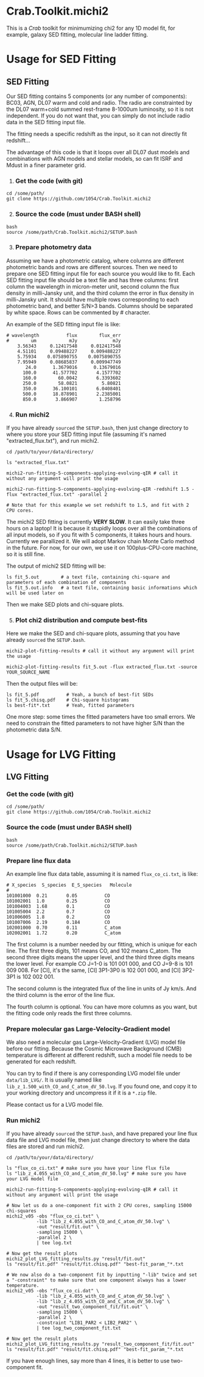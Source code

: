 # Crab.Toolkit.michi2
This is a _Crab_ toolkit for minimumizing chi2 for any 1D model fit, for example, galaxy SED fitting, molecular line ladder fitting. 

# Usage for SED Fitting #

## SED Fitting ##

Our SED fitting contains 5 components (or any number of components): BC03, AGN, DL07 warm and cold and radio. The radio are constrainted by the DL07 warm+cold summed rest-frame 8-1000um luminosity, so it is not independent. If you do not want that, you can simply do not include radio data in the SED fitting input file. 

The fitting needs a specific redshift as the input, so it can not directly fit redshift... 

The advantage of this code is that it loops over all DL07 dust models and combinations with AGN models and stellar models, so can fit ISRF and Mdust in a finer parameter grid. 


1. ### Get the code (with git)
```
cd /some/path/
git clone https://github.com/1054/Crab.Toolkit.michi2
```

2. ### Source the code (must under BASH shell)
```
bash
source /some/path/Crab.Toolkit.michi2/SETUP.bash
```

3. ### Prepare photometry data
Assuming we have a photometric catalog, where columns are different photometric bands and rows are different sources. Then we need to prepare one SED fitting input file for each source you would like to fit. Each SED fitting input file should be a text file and has three columns: first column the wavelength in micron-meter unit, second column the flux density in milli-Jansky unit, and the third column the error in flux density in milli-Jansky unit. It should have multiple rows corresponding to each photometric band, and better S/N>3 bands. Columns should be separated by white space. Rows can be commented by # character. 

An example of the SED fitting input file is like: 
```
# wavelength          flux        flux_err
#        um            mJy             mJy
    3.56343     0.12417548     0.012417548
    4.51101     0.09488227     0.009488227
    5.75934    0.075890755    0.0075890755
    7.95949     0.08685837     0.009947749
       24.0      1.3679016      0.13679016
      100.0      41.577702       4.1577702
      160.0        60.0042       6.3393602
      250.0        58.0821         5.80821
      350.0      36.100101       6.0408401
      500.0      18.878901       2.2385001
      850.0       3.866907        1.258796
```

4. ### Run michi2
If you have already `sourced` the `SETUP.bash`, then just change directory to where you store your SED fitting input file (assuming it's named "extracted_flux.txt"), and run michi2.

```
cd /path/to/your/data/directory/

ls "extracted_flux.txt"

michi2-run-fitting-5-components-applying-evolving-qIR # call it without any argument will print the usage

michi2-run-fitting-5-components-applying-evolving-qIR -redshift 1.5 -flux "extracted_flux.txt" -parallel 2

# Note that for this example we set redshift to 1.5, and fit with 2 CPU cores. 
```

The michi2 SED fitting is currently **VERY SLOW**. It can easily take three hours on a laptop! It is because it stupidly loops over all the combinations of all input models, so if you fit with 5 components, it takes hours and hours. Currently we parallized it. We will adopt Markov chain Monte Carlo method in the future. For now, for our own, we use it on 100plus-CPU-core machine, so it is still fine. 

The output of michi2 SED fitting will be: 
```
ls fit_5.out        # a text file, containing chi-square and parameters of each combination of components
ls fit_5.out.info   # a text file, containing basic informations which will be used later on
```

Then we make SED plots and chi-square plots. 

5. ### Plot chi2 distribution and compute best-fits
Here we make the SED and chi-square plots, assuming that you have already `sourced` the `SETUP.bash`. 
```
michi2-plot-fitting-results # call it without any argument will print the usage

michi2-plot-fitting-results fit_5.out -flux extracted_flux.txt -source YOUR_SOURCE_NAME
```

Then the output files will be:
```
ls fit_5.pdf          # Yeah, a bunch of best-fit SEDs
ls fit_5.chisq.pdf    # Chi-square histograms
ls best-fit*.txt      # Yeah, fitted parameters
```

One more step: some times the fitted parameters have too small errors. We need to constrain the fitted parameters to not have higher S/N than the photometric data S/N. 




# Usage for LVG Fitting #

## LVG Fitting ##

### Get the code (with git)
```
cd /some/path/
git clone https://github.com/1054/Crab.Toolkit.michi2
```

### Source the code (must under BASH shell)
```
bash
source /some/path/Crab.Toolkit.michi2/SETUP.bash
```

### Prepare line flux data
An example line flux data table, assuming it is named `flux_co_ci.txt`, is like:
```
# X_species  S_species  E_S_species   Molecule
#                                             
101001000  0.21       0.05          CO      
101002001  1.0        0.25          CO      
101004003  1.68       0.1           CO      
101005004  2.2        0.7           CO      
101006005  1.8        0.2           CO      
101007006  2.19       0.184         CO      
102001000  0.70       0.11          C_atom  
102002001  1.72       0.20          C_atom  
```
The first column is a number needed by our fitting, which is unique for each line. The first three digits, 101 means CO, and 102 means C_atom. The second three digits means the upper level, and the third three digits means the lower level. For example CO J=1-0 is 101 001 000, and CO J=9-8 is 101 009 008. For [CI], it's the same, [CI] 3P1-3P0 is 102 001 000, and [CI] 3P2-3P1 is 102 002 001. 

The second column is the integrated flux of the line in units of Jy km/s. And the third column is the error of the line flux. 

The fourth column is optional. You can have more columns as you want, but the fitting code only reads the first three columns.  


### Prepare molecular gas Large-Velocity-Gradient model ####
We also need a molecular gas Large-Velocity-Gradient (LVG) model file before our fitting. Because the Cosmic Microwave Background (CMB) temperature is different at different redshift, such a model file needs to be generated for each redshift. 

You can try to find if there is any corresponding LVG model file under 
`data/lib_LVG/`. It is usually named like `lib_z_1.500_with_CO_and_C_atom_dV_50.lvg`. If you found one, and copy it to your working directory and uncompress it if it is a `*.zip` file.  

Please contact us for a LVG model file.


### Run michi2
If you have already `sourced` the `SETUP.bash`, and have prepared your line flux data file and LVG model file, then just change directory to where the data files are stored and run michi2.

```
cd /path/to/your/data/directory/

ls "flux_co_ci.txt" # make sure you have your line flux file
ls "lib_z_4.055_with_CO_and_C_atom_dV_50.lvg" # make sure you have your LVG model file

michi2-run-fitting-5-components-applying-evolving-qIR # call it without any argument will print the usage

# Now let us do a one-component fit with 2 CPU cores, sampling 15000 chi-squares
michi2_v05 -obs "flux_co_ci.txt" \
           -lib "lib_z_4.055_with_CO_and_C_atom_dV_50.lvg" \
           -out "result/fit.out" \
           -sampling 15000 \
           -parallel 2 \
           | tee log.txt

# Now get the result plots
michi2_plot_LVG_fitting_results.py "result/fit.out"
ls "result/fit.pdf" "result/fit.chisq.pdf" "best-fit_param_"*.txt

# We now also do a two-component fit by inputting "-lib" twice and set a "-constraint" to make sure that one component always has a lower temperature.  
michi2_v05 -obs "flux_co_ci.dat" \
           -lib "lib_z_4.055_with_CO_and_C_atom_dV_50.lvg" \
           -lib "lib_z_4.055_with_CO_and_C_atom_dV_50.lvg" \
           -out "result_two_component_fit/fit.out" \
           -sampling 15000 \
           -parallel 2 \
           -constraint "LIB1_PAR2 < LIB2_PAR2" \
           | tee log_two_component_fit.txt

# Now get the result plots
michi2_plot_LVG_fitting_results.py "result_two_component_fit/fit.out"
ls "result/fit.pdf" "result/fit.chisq.pdf" "best-fit_param_"*.txt
```
If you have enough lines, say more than 4 lines, it is better to use two-component fit. 


